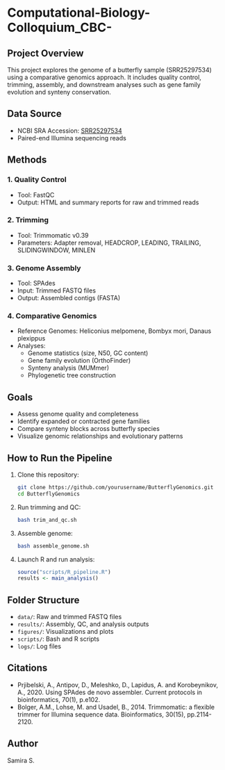 # Computational-Biology-Colloquium_CBC-
## Project Overview
This project explores the genome of a butterfly sample (SRR25297534) using a comparative genomics approach. It includes quality control, trimming, assembly, and downstream analyses such as gene family evolution and synteny conservation.

## Data Source
- NCBI SRA Accession: [SRR25297534](https://www.ncbi.nlm.nih.gov/sra/?term=SRR25297534)
- Paired-end Illumina sequencing reads

## Methods
### 1. Quality Control
- Tool: FastQC
- Output: HTML and summary reports for raw and trimmed reads

### 2. Trimming
- Tool: Trimmomatic v0.39
- Parameters: Adapter removal, HEADCROP, LEADING, TRAILING, SLIDINGWINDOW, MINLEN

### 3. Genome Assembly
- Tool: SPAdes
- Input: Trimmed FASTQ files
- Output: Assembled contigs (FASTA)

### 4. Comparative Genomics
- Reference Genomes: Heliconius melpomene, Bombyx mori, Danaus plexippus
- Analyses:
  - Genome statistics (size, N50, GC content)
  - Gene family evolution (OrthoFinder)
  - Synteny analysis (MUMmer)
  - Phylogenetic tree construction

## Goals
- Assess genome quality and completeness
- Identify expanded or contracted gene families
- Compare synteny blocks across butterfly species
- Visualize genomic relationships and evolutionary patterns

## How to Run the Pipeline
1. Clone this repository:
   ```bash
   git clone https://github.com/yourusername/ButterflyGenomics.git
   cd ButterflyGenomics
   ```
2. Run trimming and QC:
   ```bash
   bash trim_and_qc.sh
   ```
3. Assemble genome:
   ```bash
   bash assemble_genome.sh
   ```
4. Launch R and run analysis:
   ```r
   source("scripts/R_pipeline.R")
   results <- main_analysis()
   ```

## Folder Structure
- `data/`: Raw and trimmed FASTQ files
- `results/`: Assembly, QC, and analysis outputs
- `figures/`: Visualizations and plots
- `scripts/`: Bash and R scripts
- `logs/`: Log files

## Citations
- Prjibelski, A., Antipov, D., Meleshko, D., Lapidus, A. and Korobeynikov, A., 2020. Using SPAdes de novo assembler. Current protocols in bioinformatics, 70(1), p.e102.
- Bolger, A.M., Lohse, M. and Usadel, B., 2014. Trimmomatic: a flexible trimmer for Illumina sequence data. Bioinformatics, 30(15), pp.2114-2120.
## Author
Samira S.

